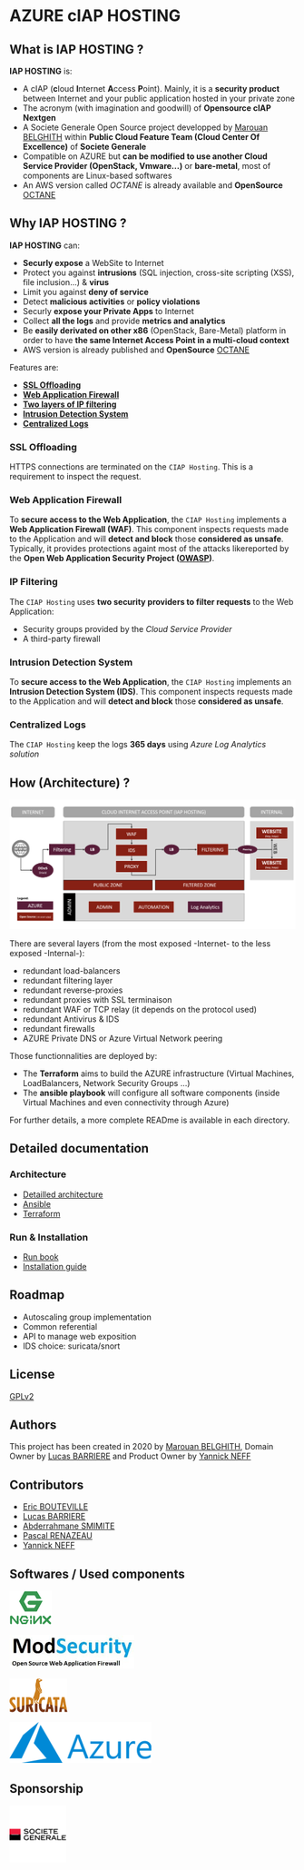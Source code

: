 # AZURE cIAP HOSTING

## What is IAP HOSTING ?

**IAP HOSTING** is:

* A cIAP (**c**loud **I**nternet **A**ccess **P**oint). Mainly, it is a **security product** between Internet and your public application hosted in your private zone
* The acronym (with imagination and goodwill) of **Opensource cIAP Nextgen**
* A Societe Generale Open Source project developped by [Marouan BELGHITH](https://www.linkedin.com/in/marwenbelghith/) within **Public Cloud Feature Team (Cloud Center Of Excellence)** of **Societe Generale**
* Compatible on AZURE but **can be modified to use another Cloud Service Provider (OpenStack, Vmware...)** or **bare-metal**, most of components are Linux-based softwares
* An AWS version called *OCTANE* is already available and **OpenSource** [OCTANE](https://github.com/societe-generale/OCTANE)

## Why IAP HOSTING ?

**IAP HOSTING** can: 

* **Securly expose** a WebSite to Internet
* Protect you against **intrusions** (SQL injection, cross-site scripting (XSS), file inclusion...) & **virus**
* Limit you against **deny of service**
* Detect **malicious activities** or **policy violations**
* Securly **expose your Private Apps** to Internet
* Collect **all the logs** and provide **metrics and analytics**
* Be **easily derivated on other x86** (OpenStack, Bare-Metal) platform in order to have **the same Internet Access Point in a multi-cloud context** 
* AWS version is already published and **OpenSource** [OCTANE](https://github.com/societe-generale/OCTANE)

Features are:

* [**SSL Offloading**](#ssl-offloading)
* [**Web Application Firewall**](#web-application-firewall)
* [**Two layers of IP filtering**](#ip-filtering)
* [**Intrusion Detection System**](#intrusion-detection-system)
* [**Centralized Logs**](#centralized-logs)

### SSL Offloading

HTTPS connections are terminated on the `CIAP Hosting`. This is a requirement to inspect the request.

### Web Application Firewall

To **secure access to the Web Application**, the `CIAP Hosting` implements a **Web Application Firewall (WAF)**. This component inspects requests made to the Application and will **detect and block** those **considered as unsafe**. Typically, it provides protections againt most of the attacks likereported by the **Open Web Application Security Project ([OWASP](https://www.owasp.org/))**.

### IP Filtering

The `CIAP Hosting` uses **two security providers to filter requests** to the Web Application:

- Security groups provided by the _Cloud Service Provider_
- A third-party firewall

### Intrusion Detection System

To **secure access to the Web Application**, the `CIAP Hosting` implements an **Intrusion Detection System (IDS)**. This component inspects requests made to the Application and will **detect and block** those **considered as unsafe**.

### Centralized Logs

The `CIAP Hosting` keep the logs **365 days** using *Azure Log Analytics solution*


## How (Architecture) ?

[![HLD](resources/img/ciap_hosting_hld.png)]()

There are several layers (from the most exposed -Internet- to the less exposed -Internal-):

* redundant load-balancers
* redundant filtering layer
* redundant reverse-proxies
* redundant proxies with SSL terminaison
* redundant WAF or TCP relay (it depends on the protocol used)
* redundant Antivirus & IDS
* redundant firewalls
* AZURE Private DNS or Azure Virtual Network peering

Those functionnalities are deployed by:
* The **Terraform** aims to build the AZURE infrastructure (Virtual Machines, LoadBalancers, Network Security Groups ...)
* The **ansible playbook** will configure all software components (inside Virtual Machines and even connectivity through Azure)

For further details, a more complete READme is available in each directory.

## Detailed documentation

### Architecture

* [Detailled architecture](documentation/architecture.md)
* [Ansible](Instance/ansible/READme.md)
* [Terraform](Instance/README.md)

### Run & Installation

* [Run book](documentation/run.md)
* [Installation guide](documentation/install.md)

## Roadmap

* Autoscaling group implementation
* Common referential
* API to manage web exposition
* IDS choice: suricata/snort

## License

[GPLv2](https://www.gnu.org/licenses/old-licenses/gpl-2.0.en.html)

## Authors

This project has been created in 2020 by [Marouan BELGHITH](https://github.com/marouanBl), Domain Owner by [Lucas BARRIERE](https://github.com/urluba) and Product Owner by [Yannick NEFF](https://github.com/yannickneff)

## Contributors

* [Eric BOUTEVILLE](https://github.com/qrn77)
* [Lucas BARRIERE](https://github.com/urluba)
* [Abderrahmane SMIMITE](https://github.com/ab-smith)
* [Pascal RENAZEAU](https://github.com/rnzp90)
* [Yannick NEFF](https://github.com/yannickneff)


## Softwares / Used components

[![Nginx](resources/img/nginx_logo.png)](https://nginx.org/)

[![ModSecurity](resources/img/modsecurity_logo.png)](https://www.modsecurity.org/)

[![Suricata](resources/img/suricata_logo.png)](https://suricata-ids.org/)

<a href="https://www.portal.azure.com"> <img src="resources/img/AZURE_logo.png" width="250px" > </a>

## Sponsorship

[![Societe Generale Logo](resources/img/logo_societe_generale.png)](https://www.societegenerale.fr/)
